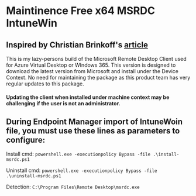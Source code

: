 # Maintinence Free x64 MSRDC IntuneWin
## Inspired by Christian Brinkoff's [article](https://christiaanbrinkhoff.com/2020/11/12/learn-how-to-deploy-the-remote-desktop-msrdc-wvd-client-as-intune-win32-app-via-microsoft-endpoint-manager-mem-to-your-physical-clients/) 
This is my lazy-persons build of the Microsoft Remote Desktop Client used for Azure Virtual Desktop or WIndows 365. This version is designed to download the latest version from Microsoft and install under the Device Context. No need for maintaining the package as this product team has very regular updates to this package. 
#### Updating the client when installed under machine context may be challenging if the user is not an administrator.
## During Endpoint Manager import of IntuneWoin file, you must use these lines as parameters to configure:

Install cmd: 
  `powershell.exe -executionpolicy Bypass -file .\install-msrdc.ps1`
  
Uninstall cmd: 
  `powershell.exe -executionpolicy Bypass -file .\uninstall-msrdc.ps1`

Detection: 
  `C:\Program Files\Remote Desktop\msrdc.exe`
